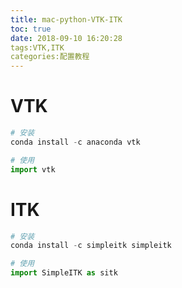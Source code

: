 ```yaml
---
title: mac-python-VTK-ITK
toc: true
date: 2018-09-10 16:20:28
tags:VTK,ITK
categories:配置教程
---
```


# VTK

```python
# 安装
conda install -c anaconda vtk
```

```python
# 使用
import vtk
```



# ITK

```python
# 安装
conda install -c simpleitk simpleitk
```

```python
# 使用
import SimpleITK as sitk
```

